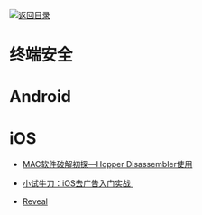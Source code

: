 [![返回目录](https://parg.co/UGo)](https://parg.co/b4z) 
 
 


# 终端安全


# Android


# iOS




- [MAC软件破解初探—Hopper Disassembler使用](http://www.52pojie.cn/thread-226930-1-1.html)



- [小试牛刀：iOS去广告入门实战 ](http://www.freebuf.com/articles/terminal/77386.html)



- [Reveal](http://revealapp.com/)
